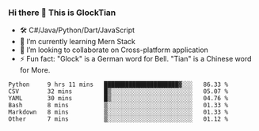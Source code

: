 ### Hi there 👋 This is GlockTian

- 🛠️ C#/Java/Python/Dart/JavaScript
- 🌱 I’m currently learning Mern Stack
- 👯 I’m looking to collaborate on Cross-platform application
- ⚡ Fun fact: "Glock" is a German word for Bell. "Tian" is a Chinese word for More.


<!--START_SECTION:waka-->

```text
Python     9 hrs 11 mins   █████████████████████▓░░░   86.33 %
CSV        32 mins         █▒░░░░░░░░░░░░░░░░░░░░░░░   05.07 %
YAML       30 mins         █▒░░░░░░░░░░░░░░░░░░░░░░░   04.76 %
Bash       8 mins          ▒░░░░░░░░░░░░░░░░░░░░░░░░   01.33 %
Markdown   8 mins          ▒░░░░░░░░░░░░░░░░░░░░░░░░   01.33 %
Other      7 mins          ▒░░░░░░░░░░░░░░░░░░░░░░░░   01.12 %
```

<!--END_SECTION:waka-->

<!--
**GlockTian/GlockTian** is a ✨ _special_ ✨ repository because its `README.md` (this file) appears on your GitHub profile.

Here are some ideas to get you started:

- 🔭 I’m currently working on ...
- 🌱 I’m currently learning ...
- 👯 I’m looking to collaborate on ...
- 🤔 I’m looking for help with ...
- 💬 Ask me about ...
- 📫 How to reach me: ...
- 😄 Pronouns: ...
- ⚡ Fun fact: ...
-->
